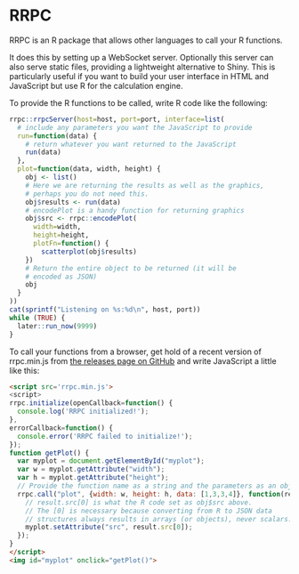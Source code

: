 # RRPC

RRPC is an R package that allows other languages to call your R functions.

It does this by setting up a WebSocket server. Optionally this server can
also serve static files, providing a lightweight alternative to Shiny. This
is particularly useful if you want to build your user interface in HTML and
JavaScript but use R for the calculation engine.

To provide the R functions to be called, write R code like the following:

```R
rrpc::rrpcServer(host=host, port=port, interface=list(
  # include any parameters you want the JavaScript to provide
  run=function(data) {
    # return whatever you want returned to the JavaScript
    run(data)
  },
  plot=function(data, width, height) {
    obj <- list()
    # Here we are returning the results as well as the graphics,
    # perhaps you do not need this.
    obj$results <- run(data)
    # encodePlot is a handy function for returning graphics
    obj$src <- rrpc::encodePlot(
      width=width,
      height=height,
      plotFn=function() {
        scatterplot(obj$results)
    })
    # Return the entire object to be returned (it will be
    # encoded as JSON)
    obj
  }
))
cat(sprintf("Listening on %s:%d\n", host, port))
while (TRUE) {
  later::run_now(9999)
}
```

To call your functions from a browser, get hold of a recent version of
rrpc.min.js from [the releases page on GitHub](https://github.com/tim-band/rrpc-js/releases/) and write JavaScript a little like this:

```html
<script src='rrpc.min.js'>
<script>
rrpc.initialize(openCallback=function() {
  console.log('RRPC initialized!');
},
errorCallback=function() {
  console.error('RRPC failed to initialize!');
});
function getPlot() {
  var myplot = document.getElementById("myplot");
  var w = myplot.getAttribute("width");
  var h = myplot.getAttribute("height");
  // Provide the function name as a string and the parameters as an object
  rrpc.call("plot", {width: w, height: h, data: [1,3,3,4]}, function(result) {
    // result.src[0] is what the R code set as obj$src above.
    // The [0] is necessary because converting from R to JSON data
    // structures always results in arrays (or objects), never scalars.
    myplot.setAttribute("src", result.src[0]);
  });
}
</script>
<img id="myplot" onclick="getPlot()">
```
